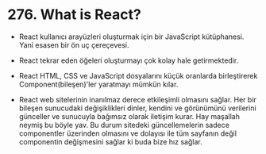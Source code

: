 # 276. What is React?

- React kullanıcı arayüzleri oluşturmak için bir JavaScript kütüphanesi. Yani esasen bir ön uç çereçevesi.

- React tekrar eden öğeleri oluşturmayı çok kolay hale getirmektedir.

- React HTML, CSS ve JavaScript dosyalarını küçük oranlarda birleştirerek Component(bileşen)'ler yaratmayı mümkün kılar.

- React web sitelerinin inanılmaz derece etkileşimli olmasını sağlar. Her bir bileşen sunucudaki değişiklikleri dinler, kendini ve görünümünü verilerini günceller ve sunucuyla bağımsız olarak iletişim kurar. Hay maşallah neymiş bu böyle yav. Bu durum sitedeki güncellemelerin sadece componentler üzerinden olmasını ve dolayısı ile tüm sayfanın değil componentin değişmesini sağlar ki buda bize hız sağlar.